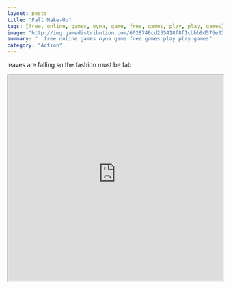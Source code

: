 ```yaml
---
layout: posts
title: "Fall Make-Up"
tags: [free, online, games, oyna, game, free, games, play, play, games]
image: "http://img.gamedistribution.com/6028746cd235418f8f1cbbb9d576e321.jpg"
summary: "  free online games oyna game free games play play games"
category: "Action"
---
```


leaves are falling so the fashion must be fab

<iframe width="100%" height="480px;" src="http://flash.gamedistribution.com?game=6028746cd235418f8f1cbbb9d576e321"></iframe>